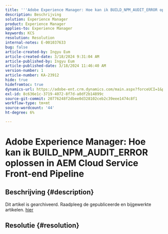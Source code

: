 ```yaml
---
title: '''Adobe Experience Manager: Hoe kan ik BUILD_NPM_AUDIT_ERROR oplossen in AEM Cloud Service Front-end Pipeline?'
description: Beschrijving
solution: Experience Manager
product: Experience Manager
applies-to: Experience Manager
keywords: KCS
resolution: Resolution
internal-notes: E-001037633
bug: false
article-created-by: Ingyu Eum
article-created-date: 3/18/2024 9:31:04 AM
article-published-by: Ingyu Eum
article-published-date: 3/18/2024 11:46:40 AM
version-number: 1
article-number: KA-23912
hide: true
hidefromtoc: true
dynamics-url: https://adobe-ent.crm.dynamics.com/main.aspx?forceUCI=1&pagetype=entityrecord&etn=knowledgearticle&id=ed0d093c-0ae5-ee11-904d-6045bd006704
exl-id: 8c636e1c-3719-4072-8f7d-a0df2b14899c
source-git-commit: 20776248f2dbee0d328102ceb2c39eee1474c8f1
workflow-type: tm+mt
source-wordcount: '44'
ht-degree: 6%

---
```


# Adobe Experience Manager: Hoe kan ik BUILD_NPM_AUDIT_ERROR oplossen in AEM Cloud Service Front-end Pipeline

## Beschrijving {#description}

Dit artikel is gearchiveerd. Raadpleeg de gepubliceerde en bijgewerkte artikelen. [hier](https://experienceleague.adobe.com/search.html#sort=relevancy)

## Resolutie {#resolution}
